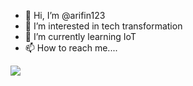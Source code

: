- 👋 Hi, I’m @arifin123
- 👀 I’m interested in tech transformation
- 🌱 I’m currently learning IoT
- 📫 How to reach me....

<!---
arifin123/arifin123 is a ✨ special ✨ repository because its `README.md` (this file) appears on your GitHub profile.
You can click the Preview link to take a look at your changes.
--->

<a href="https://wakatime.com"><img src="https://wakatime.com/share/@272aa7b4-85e1-401d-b7a6-3b666b85636d/99adcc44-d1f2-46df-b8e1-97cab9b2ec97.png" /></a>
